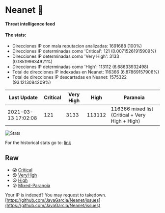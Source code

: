 # Neanet :hocho:
#### Threat intelligence feed
#### The stats:

- Direcciones IP con mala reputacion analizadas: 1691688 (100%)
- Direcciones IP determinadas como 'Critical':  121 (0.00715261915909%)
- Direcciones IP determinadas como 'Very High':  3133 (0.185199634921%)
- Direcciones IP determinadas como 'High':  113112 (6.68633932498)
- Total de direcciones IP indexadas en Neanet:  116366 (6.87869157906%)
- Total de direcciones IP descartadas en Neanet:  1575322 (93.1213084209%)

| Last Update | Critical | Very High | High | Paranoia |
| --- | --- | --- | --- | --- |
| 2021-03-13 17:02:08 | 121 | 3133 | 113112 | 116366 mixed list (Critical + Very High + High)|

![Stats](https://docs.google.com/spreadsheets/d/e/2PACX-1vSnaNMIXVabIpDJjufMlzH7poXnshF3mgd8Is1g9ytUEzVsP5my4Trn8f-xkoLLQ38xpL3HtmUexLo6/pubchart?oid=501124687&format=image)

For the historical stats go to: [link](/stats.csv)
## Raw
- :scream: [Critical](https://raw.githubusercontent.com/JavaGarcia/Neanet/master/blacklists/neanet_critical.txt)
- :fearful: [VeryHigh](https://raw.githubusercontent.com/JavaGarcia/Neanet/master/blacklists/neanet_veryHigh.txtt)
- :frowning: [High](https://raw.githubusercontent.com/JavaGarcia/Neanet/master/blacklists/neanet_high.txt)
- :dizzy_face: [Mixed-Paranoia](https://raw.githubusercontent.com/JavaGarcia/Neanet/master/blacklists/neanet_all.txt)


Your IP is indexed? You may request to takedown. [https://github.com/JavaGarcia/Neanet/issues](https://github.com/JavaGarcia/Neanet/issues)






































































































































































































































































































































































































































































































































































































































































































































































































































































































































































































































































































































































































































































































































































































































































































































































































































































































































































































































































































































































































































































































































































































































































































































































































































































































































































































































































































































































































































































































































































































































































































































































































































































































































































































































































































































































































































































































































































































































































































































































































































































































































































































































































































































































































































































































































































































































































































































































































































































































































































































































